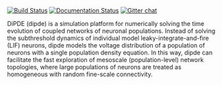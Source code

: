 [![Build Status](https://travis-ci.org/AllenInstitute/dipde.svg?branch=master)](https://travis-ci.org/AllenInstitute/dipde)
[![Documentation Status](https://readthedocs.org/projects/dipde/badge/?version=latest)](http://dipde.readthedocs.io/en/latest/?badge=latest)
[![Gitter chat](https://badges.gitter.im/dipde/gitter.png)](https://gitter.im/dipde/gitter) 

DiPDE (dipde) is a simulation platform for numerically solving the time evolution of coupled networks of neuronal populations.
Instead of solving the subthreshold dynamics of individual model leaky-integrate-and-fire (LIF) neurons, dipde models the voltage distribution of a population of neurons with a single population density equation.
In this way, dipde can facilitate the fast exploration of mesoscale (population-level) network topologies, where large populations of neurons are treated as homogeneous with random fine-scale connectivity.
